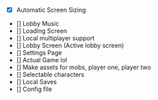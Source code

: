 - [x] Automatic Screen Sizing
- [] Lobby Music
- [] Loading Screen
- [] Local multiplayer support
- [] Lobby Screen (Active lobby screen)
- [] Settings Page
- [] Actual Game lol
- [] Make assets for mobs, player one, player two
- [] Selectable characters
- [] Local Saves
- [] Config file
